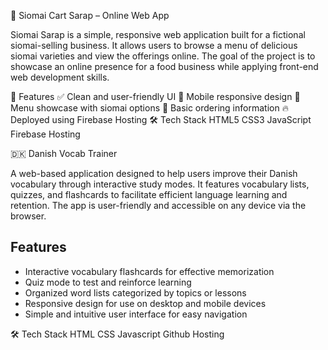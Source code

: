 🥟 Siomai Cart Sarap – Online Web App

Siomai Sarap is a simple, responsive web application built for a fictional siomai-selling business. 
It allows users to browse a menu of delicious siomai varieties and view the offerings online. 
The goal of the project is to showcase an online presence for a food business while applying front-end web development skills.

🚀 Features
✅ Clean and user-friendly UI
📱 Mobile responsive design
🍱 Menu showcase with siomai options
🛒 Basic ordering information
🔥 Deployed using Firebase Hosting
🛠 Tech Stack
HTML5
CSS3
JavaScript
Firebase Hosting

🇩🇰 Danish Vocab Trainer

A web-based application designed to help users improve their Danish vocabulary through interactive study modes. It features vocabulary lists, quizzes, and flashcards to facilitate efficient language learning and retention. The app is user-friendly and accessible on any device via the browser.

## Features

- Interactive vocabulary flashcards for effective memorization  
- Quiz mode to test and reinforce learning  
- Organized word lists categorized by topics or lessons  
- Responsive design for use on desktop and mobile devices   
- Simple and intuitive user interface for easy navigation  


🛠 Tech Stack
HTML
CSS
Javascript
Github Hosting

